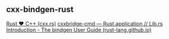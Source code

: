 ## cxx-bindgen-rust

[Rust ❤️ C++ (cxx.rs)](https://cxx.rs/)
[cxxbridge-cmd — Rust application // Lib.rs](https://lib.rs/crates/cxxbridge-cmd)
[Introduction - The bindgen User Guide (rust-lang.github.io)](https://rust-lang.github.io/rust-bindgen/introduction.html)
